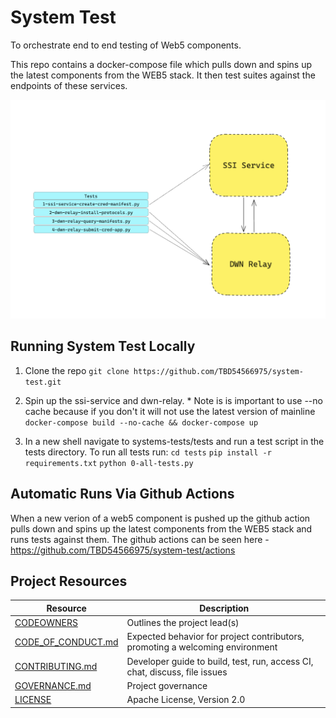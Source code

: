 # System Test

To orchestrate end to end testing of Web5 components.

This repo contains a docker-compose file which pulls down and spins up the latest components from the WEB5 stack. It then test suites against the endpoints of these services.

![system test architecture](docs/testarch.png)

## Running System Test Locally

1. Clone the repo
   `git clone https://github.com/TBD54566975/system-test.git`

2. Spin up the ssi-service and dwn-relay. \* Note is is important to use --no cache because if you don't it will not use the latest version of mainline
   `docker-compose build --no-cache && docker-compose up`

3. In a new shell navigate to systems-tests/tests and run a test script in the tests directory. To run all tests run:
   `cd tests`
   `pip install -r requirements.txt`
   `python 0-all-tests.py`

## Automatic Runs Via Github Actions

When a new verion of a web5 component is pushed up the github action pulls down and spins up the latest components from the WEB5 stack and runs tests against them. The github actions can be seen here - https://github.com/TBD54566975/system-test/actions

## Project Resources

| Resource                                   | Description                                                                   |
| ------------------------------------------ | ----------------------------------------------------------------------------- |
| [CODEOWNERS](./CODEOWNERS)                 | Outlines the project lead(s)                                                  |
| [CODE_OF_CONDUCT.md](./CODE_OF_CONDUCT.md) | Expected behavior for project contributors, promoting a welcoming environment |
| [CONTRIBUTING.md](./CONTRIBUTING.md)       | Developer guide to build, test, run, access CI, chat, discuss, file issues    |
| [GOVERNANCE.md](./GOVERNANCE.md)           | Project governance                                                            |
| [LICENSE](./LICENSE)                       | Apache License, Version 2.0                                                   |
